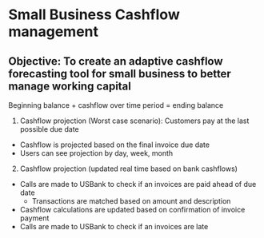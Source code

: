 # Small Business Cashflow management

## Objective: To create an adaptive cashflow forecasting tool for small business to better manage working capital

Beginning balance + cashflow over time period = ending balance

1. Cashflow projection (Worst case scenario): Customers pay at the last possible due date

  - Cashflow is projected based on the final invoice due date
  - Users can see projection by day, week, month

2. Cashflow projection (updated real time based on bank cashflows)

  - Calls are made to USBank to check if an invoices are paid ahead of due date
      - Transactions are matched based on amount and description 
  - Cashflow calculations are updated based on confirmation of invoice payment
  - Calls are made to USBank to check if an invoices are late
  




